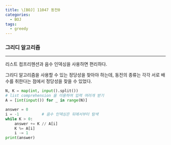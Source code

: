 ```yaml
---
title: \[BOJ] 11047 동전0
categories: 
  - BOJ
tags: 
  - greedy
---
```


### 그리디 알고리즘

---

리스트 컴프리헨션과 음수 인덱싱을 사용하면 편리하다.

그리디 알고리즘을 사용할 수 있는 정당성을 찾아야 하는데, 동전의 종류는 각각 서로 배수를 취한다는 점에서 정당성을 찾을 수 있었다.

```python
N, K = map(int, input().split())
# list comprehension 을 이용하여 입력 여러개 받기
A = [int(input()) for _ in range(N)]

answer = 0
i = -1          # 음수 인덱싱은 뒤에서부터 탐색
while K > 0:
    answer += K // A[i]
    K %= A[i]
    i -= 1
print(answer)
```